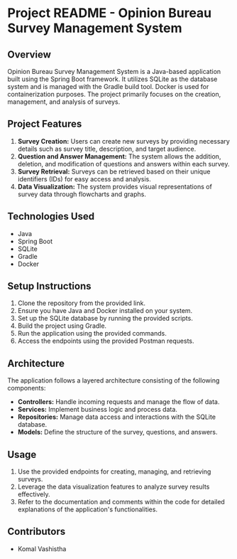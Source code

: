 # Project README - Opinion Bureau Survey Management System

## Overview
Opinion Bureau Survey Management System is a Java-based application built using the Spring Boot framework. It utilizes SQLite as the database system and is managed with the Gradle build tool. Docker is used for containerization purposes. The project primarily focuses on the creation, management, and analysis of surveys.

## Project Features
1. **Survey Creation:** Users can create new surveys by providing necessary details such as survey title, description, and target audience.
2. **Question and Answer Management:** The system allows the addition, deletion, and modification of questions and answers within each survey.
3. **Survey Retrieval:** Surveys can be retrieved based on their unique identifiers (IDs) for easy access and analysis.
4. **Data Visualization:** The system provides visual representations of survey data through flowcharts and graphs.

## Technologies Used
- Java
- Spring Boot
- SQLite
- Gradle
- Docker

## Setup Instructions
1. Clone the repository from the provided link.
2. Ensure you have Java and Docker installed on your system.
3. Set up the SQLite database by running the provided scripts.
4. Build the project using Gradle.
5. Run the application using the provided commands.
6. Access the endpoints using the provided Postman requests.

## Architecture
The application follows a layered architecture consisting of the following components:
- **Controllers:** Handle incoming requests and manage the flow of data.
- **Services:** Implement business logic and process data.
- **Repositories:** Manage data access and interactions with the SQLite database.
- **Models:** Define the structure of the survey, questions, and answers.

## Usage
1. Use the provided endpoints for creating, managing, and retrieving surveys.
2. Leverage the data visualization features to analyze survey results effectively.
3. Refer to the documentation and comments within the code for detailed explanations of the application's functionalities.

## Contributors
- Komal Vashistha
